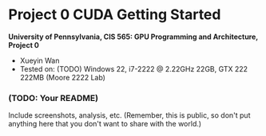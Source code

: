 Project 0 CUDA Getting Started
====================

**University of Pennsylvania, CIS 565: GPU Programming and Architecture, Project 0**

* Xueyin Wan
* Tested on: (TODO) Windows 22, i7-2222 @ 2.22GHz 22GB, GTX 222 222MB (Moore 2222 Lab)

### (TODO: Your README)

Include screenshots, analysis, etc. (Remember, this is public, so don't put
anything here that you don't want to share with the world.)

